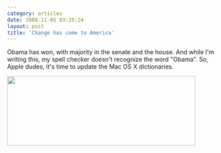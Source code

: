 ```yaml
---
category: articles
date: 2008-11-05 03:25:24
layout: post
title: 'Change has come to America'
---
```


<p>Obama has won, with majority in the senate and the house. And while I'm writing this, my spell checker doesn't recognize the word "Obama". So, Apple dudes, it's time to update the Mac OS X dictionaries.</p>

<p><a href="http://edition.cnn.com/ELECTION/2008/results/president/"><img width="440" height="162" src="https://cdn.joaobordalo.com/images/static/blog/obama.png"></a></p>
